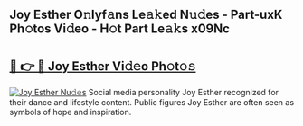 ## Joy Esther O𝚗lyf𝚊ns Le𝚊𝚔ed N𝚞𝚍es - Part-uxK Ph𝚘tos Vi𝚍eo - H𝚘t Part Le𝚊𝚔s x09Nc

# <h2><a href="http://hf226gk.feru.top/?c=Joy+Esther">🔗 👉 🔴 Joy Esther Vi𝚍𝚎o Ph𝚘t𝚘𝚜</a></h2>

[![Joy Esther Nu𝚍𝚎s](https://i.imgur.com/0TWrTi3.gif)](http://hf226gk.feru.top/?c=Joy+Esther)
Social media personality Joy Esther recognized for their dance and lifestyle content. Public figures Joy Esther are often seen as symbols of hope and inspiration. 
